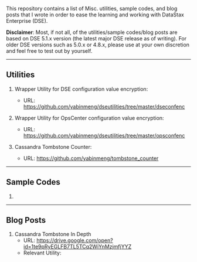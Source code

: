 This repository contains a list of Misc. utilities, sample codes, and blog posts that I wrote in order to ease the learning and working with DataStax Enterprise (DSE). 

**Disclaimer**: Most, if not all, of the utilities/sample codes/blog posts are based on DSE 5.1.x version (the latest major DSE release as of writing). For older DSE versions such as 5.0.x or 4.8.x, please use at your own discretion and feel free to test out by yourself.

---


## Utilities

1. Wrapper Utility for DSE configuration value encryption:
   - URL: https://github.com/yabinmeng/dseutilities/tree/master/dseconfenc

2. Wrapper Utility for OpsCenter configuration value encryption:
   - URL: https://github.com/yabinmeng/dseutilities/tree/master/opsconfenc
   
3. Cassandra Tombstone Counter:
   - URL: https://github.com/yabinmeng/tombstone_counter

---


## Sample Codes

1.  

---


## Blog Posts

1. Cassandra Tombstone In Depth
   - URL: https://drive.google.com/open?id=1te9pRyEGLFB7TL5TCq2WiYnMzjmfjYYZ
   - Relevant Utility: 
